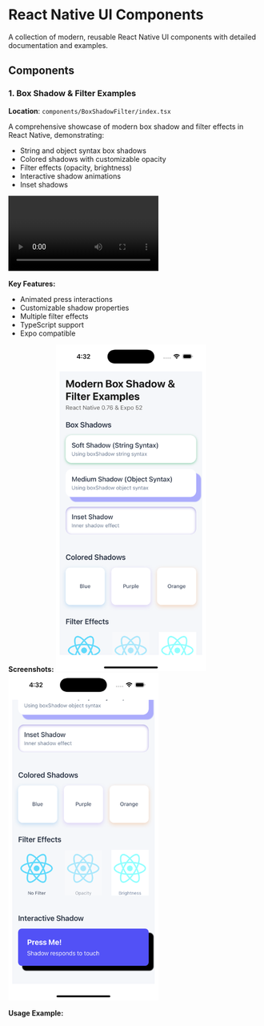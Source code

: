 # React Native UI Components

A collection of modern, reusable React Native UI components with detailed documentation and examples.

## Components

### 1. Box Shadow & Filter Examples

**Location**: `components/BoxShadowFilter/index.tsx`

A comprehensive showcase of modern box shadow and filter effects in React Native, demonstrating:

- String and object syntax box shadows
- Colored shadows with customizable opacity
- Filter effects (opacity, brightness)
- Interactive shadow animations
- Inset shadows

![Box Shadow & Filter Demo](./assets/demos/boxshadowfilter/video.mp4)

**Key Features:**

- Animated press interactions
- Customizable shadow properties
- Multiple filter effects
- TypeScript support
- Expo compatible

**Screenshots:**
<img src="./assets/images/demos/boxshadowfilter/1.png" width="300" alt="Box Shadow & Filter Screenshot">
<img src="./assets/images/demos/boxshadowfilter/2.png" width="300" alt="Box Shadow & Filter Screenshot">

**Usage Example:**

